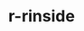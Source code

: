 ---
title: "r-rinside"
layout: cache
categories: [package, develop]
meta: {"compilers": ["gcc@11.4.0"], "num_specs": 4, "num_specs_by_stack": {"hep": 4, "root": 4}, "oss": ["ubuntu22.04"], "platforms": ["linux"], "stacks": ["hep", "root"], "targets": ["x86_64_v3"], "versions": ["0.2.18"]}
spec_details: [{"compiler": "gcc@11.4.0", "hash": "gikxwqnygijfztt2ncgeuzqr4pnsdfr5", "os": "ubuntu22.04", "platform": "linux", "size": "-", "stacks": ["hep", "root"], "target": "x86_64_v3", "variants": ["build_system=generic"], "versions": ["0.2.18"]}, {"compiler": "gcc@11.4.0", "hash": "ofy5v264t45erpe54ozyzh3aynp5veb7", "os": "ubuntu22.04", "platform": "linux", "size": "-", "stacks": ["hep", "root"], "target": "x86_64_v3", "variants": ["build_system=generic"], "versions": ["0.2.18"]}, {"compiler": "gcc@11.4.0", "hash": "w4n2obrmmsg7lzztjtctcmdcfmokxuy3", "os": "ubuntu22.04", "platform": "linux", "size": "-", "stacks": ["hep", "root"], "target": "x86_64_v3", "variants": ["build_system=generic"], "versions": ["0.2.18"]}, {"compiler": "gcc@11.4.0", "hash": "ygzzly6mfbxzuca6vixvyruqg4ugy2kf", "os": "ubuntu22.04", "platform": "linux", "size": "-", "stacks": ["hep", "root"], "target": "x86_64_v3", "variants": ["build_system=generic"], "versions": ["0.2.18"]}]
---
